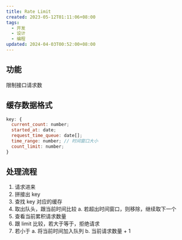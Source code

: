 ```yaml
---
title: Rate Limit
created: 2023-05-12T01:11:06+08:00
tags:
  - 开发
  - 设计
  - 编程
updated: 2024-04-03T00:52:00+08:00
---
```


## 功能

限制接口请求数

## 缓存数据格式

```JavaScript
key: {
  current_count: number;
  started_at: date;
  request_time_queue: date[];
  time_range: number; // 时间窗口大小
  count_limit: number;
}
```

## 处理流程

1. 请求进来
2. 拼接出 key
3. 查找 key 对应的缓存
4. 取出队头，跟当前时间比较
    a. 若超出时间窗口，则移除，继续取下一个
5. 查看当前累积请求数量
6. 跟 limit 比较，若大于等于，拒绝请求
7. 若小于
    a. 将当前时间加入队列
    b. 当前请求数量 + 1
